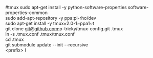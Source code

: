 #tmux
sudo apt-get install -y python-software-properties software-properties-common  
sudo add-apt-repository -y ppa:pi-rho/dev  
sudo apt-get install -y tmux=2.0-1~ppa1~t  
git clone git@github.com:p-tricky/tmux-config.git .tmux  
ln -s .tmux.conf .tmux/tmux.conf  
cd .tmux  
git submodule update --init --recursive  
\<prefix\> I  

